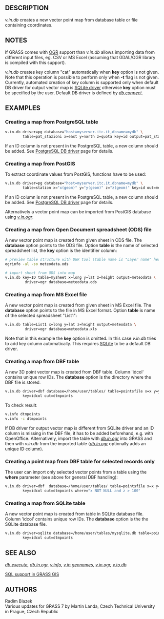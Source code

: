 ## DESCRIPTION

*v.in.db* creates a new vector point map from database table or file
containing coordinates.

## NOTES

If GRASS comes with [OGR](grass-ogr.md) support than *v.in.db* allows
importing data from different input files, eg. CSV or MS Excel (assuming
that GDAL/OGR library is compiled with this support).

*v.in.db* creates key column "cat" automatically when **key** option is
not given. Note that this operation is possible to perform only when
**-t** flag is not given. Currently, automated creation of key column is
supported only when default DB driver for output vector map is [SQLite
driver](grass-sqlite.md) otherwise **key** option must be specified by
the user. Default DB driver is defined by *[db.connect](db.connect.md)*.

## EXAMPLES

### Creating a map from PostgreSQL table

```sh
v.in.db driver=pg database="host=myserver.itc.it,dbname=mydb" \
        table=pat_stazioni x=east y=north z=quota key=id output=pat_stazioni
```

If an ID column is not present in the PostgreSQL table, a new column
should be added. See [PostgreSQL DB driver](grass-pg.md) page for
details.

### Creating a map from PostGIS

To extract coordinate values from PostGIS, functions have to be used:

```sh
v.in.db driver=pg database="host=myserver.itc.it,dbname=mydb" \
        table=station x="x(geom)" y="y(geom)" z="z(geom)" key=id out=meteostations
```

If an ID column is not present in the PostgreSQL table, a new column
should be added. See [PostgreSQL DB driver](grass-pg.md) page for
details.

Alternatively a vector point map can be imported from PostGIS database
using *[v.in.ogr](v.in.ogr.md)*.

### Creating a map from Open Document spreadsheet (ODS) file

A new vector point map is created from given sheet in ODS file. The
**database** option points to the ODS file. Option **table** is the name
of selected spreadsheet list, the **key** option is the identifier
column:

```sh
# preview table structure with OGR tool (table name is "Layer name" here):
ogrinfo -al -so meteodata.ods

# import sheet from ODS into map
v.in.db key=ID table=mysheet x=long y=lat z=height output=meteodata \
         driver=ogr database=meteodata.ods
```

### Creating a map from MS Excel file

A new vector point map is created from given sheet in MS Excel file. The
**database** option points to the file in MS Excel format. Option
**table** is name of the selected spreadsheet "List1":

```sh
v.in.db table=List1 x=long y=lat z=height output=meteodata \
         driver=ogr database=meteodata.xls
```

Note that in this example the **key** option is omitted. In this case
*v.in.db* tries to add key column automatically. This requires
[SQLite](grass-sqlite.md) to be a default DB driver.

### Creating a map from DBF table

A new 3D point vector map is created from DBF table. Column 'idcol'
contains unique row IDs. The **database** option is the directory where
the DBF file is stored.

```sh
v.in.db driver=dbf database=/home/user/tables/ table=pointsfile x=x y=y z=z \
        key=idcol out=dtmpoints
```

To check result:

```sh
v.info dtmpoints
v.info -c dtmpoints
```

If DB driver for output vector map is different from SQLite driver and
an ID column is missing in the DBF file, it has to be added beforehand,
e.g. with OpenOffice. Alternatively, import the table with
*[db.in.ogr](db.in.ogr.md)* into GRASS and then with *v.in.db* from the
imported table (*[db.in.ogr](db.in.ogr.md)* optionally adds an unique ID
column).

### Creating a point map from DBF table for selected records only

The user can import only selected vector points from a table using the
**where** parameter (see above for general DBF handling):

```sh
v.in.db driver=dbf  database=/home/user/tables/ table=pointsfile x=x y=y z=z \
        key=idcol out=dtmpoints where="x NOT NULL and z > 100"
```

### Creating a map from SQLite table

A new vector point map is created from table in SQLite database file.
Column 'idcol' contains unique row IDs. The **database** option is the
the SQLite database file.

```sh
v.in.db driver=sqlite database=/home/user/tables/mysqlite.db table=pointsfile x=x y=y z=z \
        key=idcol out=dtmpoints
```

## SEE ALSO

*[db.execute](db.execute.md), [db.in.ogr](db.in.ogr.md),
[v.info](v.info.md), [v.in.geonames](v.in.geonames.md),
[v.in.ogr](v.in.ogr.md), [v.to.db](v.to.db.md)*

[SQL support in GRASS GIS](sql.md)

## AUTHORS

Radim Blazek  
Various updates for GRASS 7 by Martin Landa, Czech Technical University
in Prague, Czech Republic

